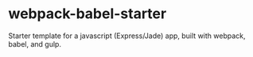 # webpack-babel-starter
Starter template for a javascript (Express/Jade) app, built with webpack, babel, and gulp.
